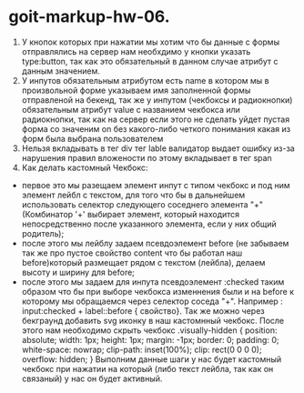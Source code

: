 # goit-markup-hw-06.

1. У кнопок которых при нажатии мы хотим что бы данные с формы отправлялись на сервер нам необхдимо
   у кнопки указать type:button, так как это обязательный в данном случае атрибут с данным
   значением.
2. У инпутов обязательным атрибутом есть name в котором мы в произвольной форме указываем имя
   заполненной формы отправленой на бекенд, так же у инпутом (чекбоксы и радиокнопки) обязательным
   атрибут value с названием чекбокса или радиокнопки, так как на сервер если этого не сделать уйдет
   пустая форма со значеним on без какого-либо четкого понимания какая из форм была выбрана
   пользователем
3. Нельзя вкладывать в тег div тег lable валидатор выдает ошибку из-за нарушения правил вложености
   по этому вкладывает в тег span
4. Как делать кастомный Чекбокс:

- первое это мы разещаем элемент инпут с типом чекбокс и под ним элемент лейбл с текстом, для того
  что бы в дальнейшем использовать селектор следующего соседнего элемента "+" (Комбинатор '+'
  выбирает элемент, который находится непосредственно после указанного элемента, если у них общий
  родитель);
- после этого мы лейблу задаем псевдоэлемент before (не забываем так же про пустое свойство content
  что бы работал наш before)который размещает рядом с текстом (лейбла), делаем высоту и ширину для
  before;
- после этого мы задаем для инпута псевдоэлемент :checked таким образом что бы при выборе чекбокса
  изменнения были и на before к которому мы обращаемся через селектор соседа "+". Например :
  input:checked + label::before { свойство}. Так же можно через бекграунд добавить svg иконку в наш
  кастомнный чекбокс. После этого нам необходимо скрыть чекбокс .visually-hidden { position:
  absolute; width: 1px; height: 1px; margin: -1px; border: 0; padding: 0; white-space: nowrap;
  clip-path: inset(100%); clip: rect(0 0 0 0); overflow: hidden; } Выполним данные шаги у нас будет
  кастомный чекбокс при нажатии на который (либо текст лейбла, так как он связаный) у нас он будет
  активный.
